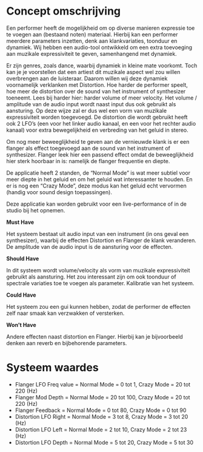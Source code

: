 # Concept omschrijving

Een performer heeft de mogelijkheid om op diverse manieren expressie toe te voegen aan (bestaand noten) materiaal. Hierbij kan een performer meerdere parameters inzetten, denk aan klankvariaties, toonduur en dynamiek. Wij hebben een audio-tool ontwikkeld om een extra toevoeging aan muzikale expressiviteit te geven, samenhangend met dynamiek.

Er zijn genres, zoals dance, waarbij dynamiek in kleine mate voorkomt. Toch kan je je voorstellen dat een artiest dit muzikale aspect wel zou willen overbrengen aan de luisteraar. Daarom willen wij deze dynamiek voornamelijk verklanken met Distortion. Hoe harder de performer speelt, hoe meer de distortion over de sound van het instrument of synthesizer toeneemt. Lees bij harder hier: harder volume of meer velocity. Het volume / amplitude van de audio input wordt naast input dus ook gebruikt als aansturing. Op deze wijze zal er dus wel een vorm van muzikale expressiviteit worden toegevoegd. De distortion die wordt gebruikt heeft ook 2 LFO’s (een voor het linker audio kanaal, en een voor het rechter audio kanaal) voor extra bewegelijkheid en verbreding van het geluid in stereo.

Om nog meer beweeglijkheid te geven aan de vernieuwde klank is er een flanger als effect toegevoegd aan de sound van het instrument of synthesizer. Flanger leek hier een passend effect omdat de beweeglijkheid hier sterk hoorbaar in is: namelijk de flanger frequentie en diepte.

De applicatie heeft 2 standen, de “Normal Mode” is wat meer subtiel voor meer diepte in het geluid en om het geluid wat interessanter te houden. En er is nog een “Crazy Mode”, deze modus kan het geluid echt vervormen (handig voor sound design toepassingen).

Deze applicatie kan worden gebruikt voor een live-performance of in de studio bij het opnemen.

__Must Have__

Het systeem bestaat uit audio input van een instrument (in ons geval een synthesizer), waarbij de effecten Distortion en Flanger de klank veranderen. De amplitude van de audio input is de aansturing voor de effecten.

__Should Have__

In dit systeem wordt volume/velocity als vorm van muzikale expressiviteit gebruikt als aansturing. Het zou interessant zijn om ook toonduur of spectrale variaties toe te voegen als parameter. Kalibratie van het systeem.

__Could Have__

Het systeem zou een gui kunnen hebben, zodat de performer de effecten zelf naar smaak kan verzwakken of versterken.

__Won’t Have__

Andere effecten naast distortion en Flanger. Hierbij kan je bijvoorbeeld denken aan reverb en bijbehorende parameters.

# Systeem waardes

* Flanger LFO Freq value	= Normal Mode = 0 tot 1, Crazy Mode = 20 tot 220 (Hz)
* Flanger Mod Depth	= Normal Mode = 20 tot 100, Crazy Mode = 20 tot 220 (Hz)
* Flanger Feedback	= Normal Mode = 0 tot 80, Crazy Mode = 0 tot 90
* Distortion LFO Right 	=  Normal Mode = 3 tot 8, Crazy Mode = 3 tot 20 (Hz)
* Distortion LFO Left  	=  Normal Mode = 2 tot 10, Crazy Mode = 2 tot 23	 (Hz)
* Distortion LFO Depth	=  Normal Mode = 5 tot 20, Crazy Mode = 5 tot 30
